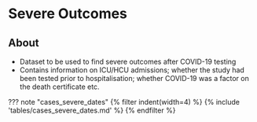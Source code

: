 # Severe Outcomes

## About

* Dataset to be used to find severe outcomes after COVID-19 testing 
* Contains information on ICU/HCU admissions; whether the study had been tested prior to hospitalisation; whether COVID-19 was a factor on the death certificate etc. 

??? note "cases_severe_dates"
{% filter indent(width=4) %}
{% include 'tables/cases_severe_dates.md' %}
{% endfilter %}

